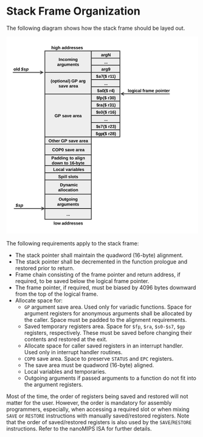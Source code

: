 # Stack Frame Organization

The following diagram shows how the stack frame should be layed out.

![images/stack_frame_org.svg](../images/stack_frame_org.svg "Stack Frame")

The following requirements apply to the stack frame:

* The stack pointer shall maintain the quadword (16-byte) alignment.
* The stack pointer shall be decremented in the function prologue and restored prior to return.
* Frame chain consisting of the frame pointer and return address, if required, to be saved below the logical frame pointer. 
* The frame pointer, if required, must be biased by 4096 bytes downward from the top of the logical frame. 
* Allocate space for:
    * `GP` argument save area. Used only for variadic functions. Space for argument registers for anonymous arguments shall be allocated by the caller. Space must be padded to the alignment requirements.
    * Saved temporary registers area. Space for `$fp`, `$ra`, `$s0-$s7`, `$gp` registers, respectively. These must be saved before changing their contents and restored at the exit.
    * Allocate space for caller saved registers in an interrupt handler. Used only in interrupt handler routines. 
    * `COP0` save area. Space to preserve `STATUS` and `EPC` registers.
    * The save area must be quadword (16-byte) aligned.
    * Local variables and temporaries.
    * Outgoing arguments if passed arguments to a function do not fit into the argument registers.
 
Most of the time, the order of registers being saved and restored will not matter for the user. However, the order is mandatory for assembly programmers, especially, when accessing a required slot or when mixing `SAVE` or `RESTORE` instructions with manually saved/restored registers. Note that the order of saved/restored registers is also used by the `SAVE`/`RESTORE` instructions. Refer to the nanoMIPS ISA for further details.
